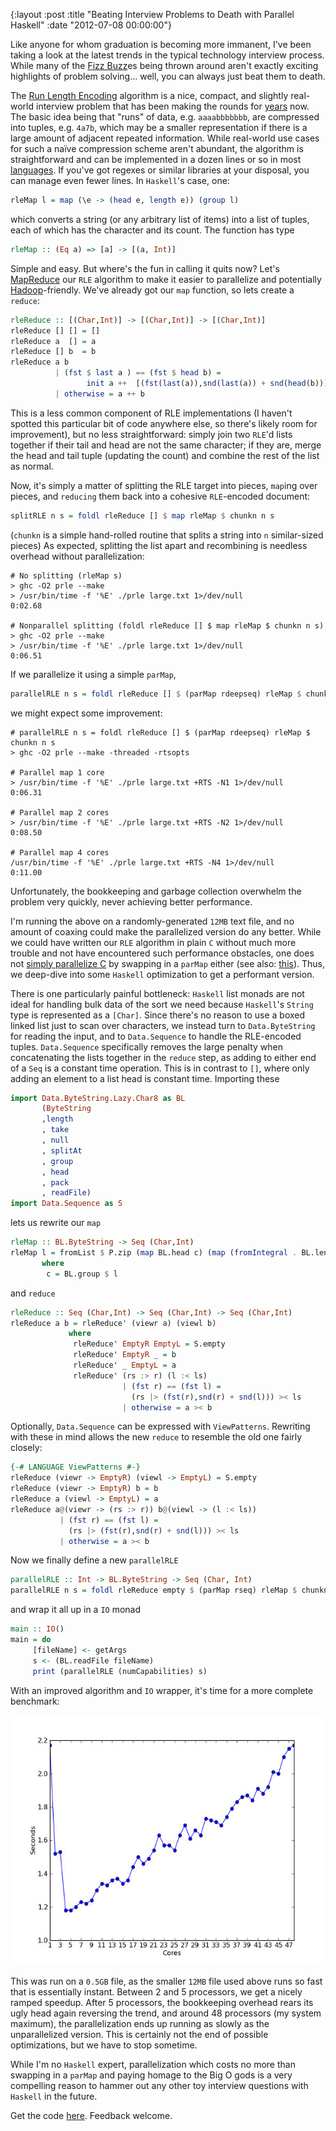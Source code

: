 {:layout :post
 :title "Beating Interview Problems to Death with Parallel Haskell"
 :date "2012-07-08 00:00:00"}

Like anyone for whom graduation is becoming more immanent, I've been
taking a look at the latest trends in the typical technology interview
process.  While many of the [Fizz Buzz][1]es being thrown around
aren't exactly exciting highlights of problem solving... well, you can
always just beat them to death.

The [Run Length Encoding][2] algorithm is a nice, compact, and
slightly real-world interview problem that has been making the rounds
for [years][3] now.  The basic idea being that "runs" of data,
e.g. `aaaabbbbbbb`, are compressed into tuples, e.g. `4a7b`, which may
be a smaller representation if there is a large amount of adjacent
repeated information.  While real-world use cases for such a naïve
compression scheme aren't abundant, the algorithm is straightforward
and can be implemented in a dozen lines or so in most [languages][4].
If you've got regexes or similar libraries at your disposal, you can
manage even fewer lines.  In `Haskell`'s case, one:

```haskell
rleMap l = map (\e -> (head e, length e)) (group l)
```

which converts a string (or any arbitrary list of items) into a list
of tuples, each of which has the character and its count.  The
function has type

```haskell
rleMap :: (Eq a) => [a] -> [(a, Int)]
```

Simple and easy.  But where's the fun in calling it quits now?
Let's [MapReduce][5] our `RLE` algorithm to make it easier to parallelize
and potentially [Hadoop][6]-friendly.  We've already got our `map`
function, so lets create a `reduce`:

```haskell
rleReduce :: [(Char,Int)] -> [(Char,Int)] -> [(Char,Int)]
rleReduce [] [] = []
rleReduce a  [] = a
rleReduce [] b  = b
rleReduce a b
          | (fst $ last a ) == (fst $ head b) =
                 init a ++  [(fst(last(a)),snd(last(a)) + snd(head(b)))] ++ tail b
          | otherwise = a ++ b
```

This is a less common component of RLE implementations (I haven't
spotted this particular bit of code anywhere else, so there's likely
room for improvement), but no less straightforward: simply join two
`RLE`'d lists together if their tail and head are not the same
character; if they are, merge the head and tail tuple (updating the
count) and combine the rest of the list as normal.

Now, it's simply a matter of splitting the RLE target into pieces,
`map`ing over pieces, and `reducing` them back into a cohesive
`RLE`-encoded document:

```haskell
splitRLE n s = foldl rleReduce [] $ map rleMap $ chunkn n s
```

(`chunkn` is a simple hand-rolled routine that splits a string into
`n` similar-sized pieces) As expected, splitting the list apart and
recombining is needless overhead without parallelization:

    # No splitting (rleMap s)
    > ghc -O2 prle --make
    > /usr/bin/time -f '%E' ./prle large.txt 1>/dev/null
	0:02.68

    # Nonparallel splitting (foldl rleReduce [] $ map rleMap $ chunkn n s)
    > ghc -O2 prle --make
    > /usr/bin/time -f '%E' ./prle large.txt 1>/dev/null
	0:06.51

If we parallelize it using a simple `parMap`,

```haskell
parallelRLE n s = foldl rleReduce [] $ (parMap rdeepseq) rleMap $ chunkn n s
```

we might expect some improvement:

	# parallelRLE n s = foldl rleReduce [] $ (parMap rdeepseq) rleMap $ chunkn n s
	> ghc -O2 prle --make -threaded -rtsopts

    # Parallel map 1 core
	> /usr/bin/time -f '%E' ./prle large.txt +RTS -N1 1>/dev/null
	0:06.31

	# Parallel map 2 cores
	> /usr/bin/time -f '%E' ./prle large.txt +RTS -N2 1>/dev/null
	0:08.50

	# Parallel map 4 cores
	/usr/bin/time -f '%E' ./prle large.txt +RTS -N4 1>/dev/null
	0:11.00

Unfortunately, the bookkeeping and garbage collection overwhelm the
problem very quickly, never achieving better performance.

I'm running the above on a randomly-generated `12MB` text file, and no
amount of coaxing could make the parallelized version do any better.
While we could have written our `RLE` algorithm in plain `C` without
much more trouble and not have encountered such performance obstacles,
one does not [simply parallelize C][8] by swapping in a `parMap`
either (see also: [this][7]).  Thus, we deep-dive into some `Haskell`
optimization to get a performant version.

There is one particularly painful bottleneck: `Haskell` list monads
are not ideal for handling bulk data of the sort we need because
`Haskell`'s `String` type is represented as a `[Char]`.  Since there's
no reason to use a boxed linked list just to scan over characters, we
instead turn to `Data.ByteString` for reading the input, and to
`Data.Sequence` to handle the RLE-encoded tuples.  `Data.Sequence`
specifically removes the large penalty when concatenating the lists
together in the `reduce` step, as adding to either end of a `Seq` is a
constant time operation. This is in contrast to `[]`, where only
adding an element to a list head is constant time.  Importing these

```haskell
import Data.ByteString.Lazy.Char8 as BL
       (ByteString
       ,length
       , take
       , null
       , splitAt
       , group
       , head
       , pack
       , readFile)
import Data.Sequence as S
```

lets us rewrite our `map`

```haskell
rleMap :: BL.ByteString -> Seq (Char,Int)
rleMap l = fromList $ P.zip (map BL.head c) (map (fromIntegral . BL.length) c)
       where
        c = BL.group $ l
```

and `reduce`

```haskell
rleReduce :: Seq (Char,Int) -> Seq (Char,Int) -> Seq (Char,Int)
rleReduce a b = rleReduce' (viewr a) (viewl b)
             where
              rleReduce' EmptyR EmptyL = S.empty
              rleReduce' EmptyR _ = b
              rleReduce' _ EmptyL = a
              rleReduce' (rs :> r) (l :< ls)
                         | (fst r) == (fst l) =
                           (rs |> (fst(r),snd(r) + snd(l))) >< ls
                         | otherwise = a >< b
```

Optionally, `Data.Sequence` can be expressed with `ViewPatterns`.
Rewriting with these in mind allows the new `reduce` to resemble the
old one fairly closely:

```haskell
{-# LANGUAGE ViewPatterns #-}
rleReduce (viewr -> EmptyR) (viewl -> EmptyL) = S.empty
rleReduce (viewr -> EmptyR) b = b
rleReduce a (viewl -> EmptyL) = a
rleReduce a@(viewr -> (rs :> r)) b@(viewl -> (l :< ls))
           | (fst r) == (fst l) =
             (rs |> (fst(r),snd(r) + snd(l))) >< ls
           | otherwise = a >< b
```

Now we finally define a new `parallelRLE`

```haskell
parallelRLE :: Int -> BL.ByteString -> Seq (Char, Int)
parallelRLE n s = foldl rleReduce empty $ (parMap rseq) rleMap $ chunkn n s
```

and wrap it all up in a `IO` monad

```haskell
main :: IO()
main = do
     [fileName] <- getArgs
     s <- (BL.readFile fileName)
     print (parallelRLE (numCapabilities) s)
```

With an improved algorithm and `IO` wrapper, it's time for a more
complete benchmark:

[<img src="/img/posts/beating-interview-problems-to-death-with-parallel-haskell/prle-plot.jpg" alt="Performance Plot" width="600" height="400" />](/img/posts/beating-interview-problems-to-death-with-parallel-haskell/prle-plot.png)

This was run on a `0.5GB` file, as the smaller `12MB` file used above
runs so fast that is essentially instant.  Between 2 and 5 processors,
we get a nicely ramped speedup.  After 5 processors, the bookkeeping
overhead rears its ugly head again reversing the trend, and around 48
processors (my system maximum), the parallelization ends up running as
slowly as the unparallelized version.  This is certainly not the end
of possible optimizations, but we have to stop sometime.

While I'm no `Haskell` expert, parallelization which costs no more
than swapping in a `parMap` and paying homage to the Big O gods is a
very compelling reason to hammer out any other toy interview questions
with `Haskell` in the future.

Get the code [here][9].  Feedback welcome.

[1]: https://imranontech.com/2007/01/24/using-fizzbuzz-to-find-developers-who-grok-coding/
[2]: https://en.wikipedia.org/wiki/Run-length_encoding
[3]: https://stackoverflow.com/questions/2048854/c-interview-question-run-length-coding-of-strings
[4]: https://rosettacode.org/wiki/Run-length_encoding
[5]: https://en.wikipedia.org/wiki/MapReduce
[6]: https://hadoop.apache.org/mapreduce/
[7]: https://en.wikipedia.org/wiki/There_ain%27t_no_such_thing_as_a_free_lunch
[8]: https://memegenerator.net/instance/20426610
[9]: https://github.com/malloc47/snippets/tree/master/prle
